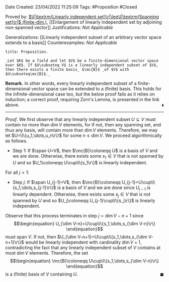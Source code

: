 <br />
<br />

Date Created: 23/04/2022 11:25:09
Tags: #Proposition #Closed

Proved by: [$\l|\textrm{Linearly independent set}\r|\leq\l|\textrm{Spanning set}\r|$ (finite-dim.)](Cardinality%20of%20linearly%20independent%20sets%20no%20more%20than%20that%20of%20spanning%20sets%20(finite-dim.).md), [[Enlargement of linearly independent set by adjoining non-spanned vector]]
Justifications: _Not Applicable_

Generalizations: [[Linearly independent subset of an arbitrary vector space extends to a basis]]
Counterexamples: _Not Applicable_

``` ad-Proposition
title: Proposition.

_Let $K$ be a field and let $V$ be a finite-dimensional vector space over $K$. If $U\subseteq V$ is a linearly independent subset of $V$, then there exists a finite basis_ $\mc{B}$ _of $V$ with $U\subseteq\mc{B}$._

```

**Remark.** In other words, every linearly independent subset of a finite-dimensional vector space can be extended to a (finite) basis. This holds for the infinite-dimensional case too, but the below proof fails as it relies on induction; a correct proof, requiring Zorn's Lemma, is presented in the link above.<span style="float:right;">$\blacklozenge$</span>

---

_Proof_. We first observe that any linearly independent subset $U\subseteq V$ must contain no more than $\dim V$ elements, for if not, then any spanning set, and thus any basis, will contain more than $\dim V$ elements. Therefore, we may let $U=\l\{u_1,\dots,u_n\r\}$ for some $n\leq\dim V$. We proceed algorithmically as follows.
* Step 1: If $\span U=V$, then $\mc{B}\coloneqq U$ is a basis of $V$ and we are done. Otherwise, there exists some $s_1\in V$ that is not spanned by $U$ and so $U_1\coloneqq U\cup\l\{s_1\r\}$ is linearly independent.

For all $j>1$:
* Step $j$: If $\span U_{j-1}=V$, then $\mc{B}\coloneqq U_{j-1}=U\cup\l\{s_1,\dots,s_{j-1}\r\}$  is a basis of $V$ and we are done since $U_{j-1}$ is linearly dependent. Otherwise, there exists some $s_j\in V$ that is not spanned by $U$ and so $U_j\coloneqq U_{j-1}\cup\l\{s_j\r\}$ is linearly independent.

Observe that this process terminates in step $j=\dim V-n+1$ since
$$\begin{equation}
    U_{\dim V-n}=U\cup\l\{s_1,\dots,s_{\dim V-n}\r\}
\end{equation}$$
must span $V$. If not, then $U_{\dim V-n+1}=U\cup\l\{s_1,\dots,s_{\dim V-n+1}\r\}$ would be linearly independent with cardinality $\dim V+1$, contradicting the fact that any linearly independent subset of $V$ contains at most $\dim V$ elements. Therefore, the set
$$\begin{equation}
   \mc{B}\coloneqq U\cup\l\{s_1,\dots,s_{\dim V-n}\r\}
\end{equation}$$
is a (finite) basis of $V$ containing $U$.<span style="float:right;">$\blacksquare$</span>
